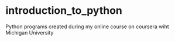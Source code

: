 # introduction_to_python
 Python programs created during my online course on coursera wiht Michigan University
